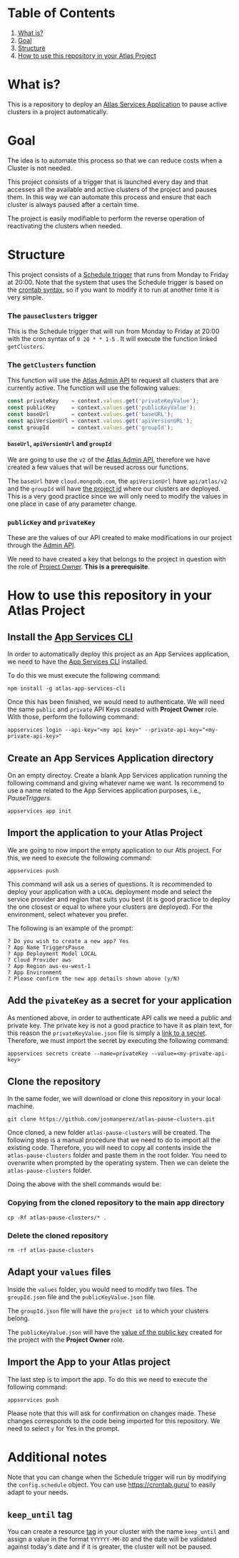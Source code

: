 # Table of Contents
1. [What is?](#what-is)
2. [Goal](#goal)
3. [Structure](#structure)
4. [How to use this repository in your Atlas Project](#how-to-use-this-repository-in-your-atlas-project)

# What is?

This is a repository to deploy an [Atlas Services Application](https://www.mongodb.com/docs/atlas/app-services/) to pause active clusters in a project automatically. 

# Goal

The idea is to automate this process so that we can reduce costs when a Cluster is not needed. 

This project consists of a trigger that is launched every day and that accesses all the available and active clusters of the project and pauses them. In this way we can automate this process and ensure that each cluster is always paused after a certain time.

The project is easily modifiable to perform the reverse operation of reactivating the clusters when needed.

# Structure

This project consists of a [Schedule trigger](https://www.mongodb.com/docs/atlas/app-services/triggers/scheduled-triggers/#scheduled-triggers) that runs from Monday to Friday at 20:00. Note that the system that uses the Schedule trigger is based on the [crontab syntax](https://crontab.guru/), so if you want to modify it to run at another time it is very simple.

### The `pauseClusters` trigger

This is the Schedule trigger that will run from Monday to Friday at 20:00 with the cron syntax of `0 20 * * 1-5` . It will execute the function linked `getClusters`.

### The `getClusters` function

This function will use the [Atlas Admin API](https://www.mongodb.com/docs/atlas/reference/api-resources-spec/v2/) to request all clusters that are currently active. The function will use the following values: 

```js
const privateKey    = context.values.get('privateKeyValue');
const publicKey     = context.values.get('publicKeyValue');
const baseUrl       = context.values.get('baseURL');
const apiVersionUrl = context.values.get('apiVersionURL');
const groupId       = context.values.get('groupId');
```

#### `baseUrl`, `apiVersionUrl` and `groupId`

We are going to use the `v2` of the [Atlas Admin API](https://www.mongodb.com/docs/atlas/reference/api-resources-spec/v2/), therefore we have created a few values that will be reused across our functions. 

The `baseUrl` have `cloud.mongodb.com`, the `apiVersionUrl` have `api/atlas/v2` and the `groupId` will have [the project id](https://www.mongodb.com/docs/atlas/tutorial/manage-project-settings/#manage-project-settings-1) where our clusters are deployed. This is a very good practice since we will only need to modify the values in one place in case of any parameter change.

### `publicKey` and `privateKey`

These are the values of our API created to make modifications in our project through the [Admin API](https://www.mongodb.com/docs/atlas/api/). 

We need to have created a key that belongs to the project in question with the role of [Project Owner](https://www.mongodb.com/docs/atlas/reference/user-roles/#mongodb-authrole-Project-Owner). **This is a prerequisite**. 

# How to use this repository in your Atlas Project

## Install the [App Services CLI](https://www.mongodb.com/docs/atlas/app-services/cli/)

In order to automatically deploy this project as an App Services application, we need to have the [App Services CLI](https://www.mongodb.com/docs/atlas/app-services/cli/) installed. 

To do this we must execute the following command: 

```shell
npm install -g atlas-app-services-cli
```

Once this has been finished, we would need to authenticate. We will need the same `public` and `private` API Keys created with **Project Owner** role. With those, perform the following command: 

```shell
appservices login --api-key="<my api key>" --private-api-key="<my-private-api-key>"
```

## Create an App Services Application directory 

On an empty directoy. Create a blank App Services application running the following command and giving whatever name we want. Is recommend to use a name related to the App Services application purposes, i.e., *PauseTriggers*.

```shell
appservices app init
```

## Import the application to your Atlas Project

We are going to now import the empty application to our Atls project. For this, we need to execute the following command: 

```shell
appservices push
```

This command will ask us a series of questions. It is recommended to deploy your application with a `LOCAL` deployment mode and select the service provider and region that suits you best (it is good practice to deploy the one closest or equal to where your clusters are deployed). For the environment, select whatever you prefer.

The following is an example of the prompt: 

```shell
? Do you wish to create a new app? Yes
? App Name TriggersPause
? App Deployment Model LOCAL
? Cloud Provider aws
? App Region aws-eu-west-1
? App Environment
? Please confirm the new app details shown above (y/N)
```

## Add the `pivateKey` as a secret for your application

As mentioned above, in order to authenticate API calls we need a public and private key. The private key is not a good practice to have it as plain text, for this reason the `privateKeyValue.json` file is simply a [link to a secret](https://www.mongodb.com/docs/atlas/app-services/values-and-secrets/define-and-manage-secrets/#access-a-secret). Therefore, we must import the secret by executing the following command:

```shell
appservices secrets create --name=privateKey --value=<my-private-api-key>
```

## Clone the repository

In the same foder, we will download or clone this repository in your local machine. 

```shell
git clone https://github.com/josmanperez/atlas-pause-clusters.git
```

Once cloned, a new folder `atlas-pause-clusters` will be created. The following step is a manual procedure that we need to do to import all the existing code. Therefore, you will need to copy all contents inside the `atlas-pause-clusters` folder and paste them in the root folder. You need to overwrite when prompted by the operating system. Then we can delete the `atlas-pause-clusters` folder.

Doing the above with the shell commands would be: 

### Copying from the cloned repository to the main app directory

```shell
cp -Rf atlas-pause-clusters/* .
```

### Delete the cloned repository

```shell
rm -rf atlas-pause-clusters
```

## Adapt your `values` files

Inside the `values` folder, you would need to modify two files. The `groupId.json` file and the `publicKeyValue.json` file. 

The `groupId.json` file will have the `project id` to which your clusters belong.

The `publicKeyValue.json` will have the [value of the public key](https://www.mongodb.com/docs/atlas/configure-api-access-project/#view-the-api-keys-in-a-project) created for the project with the **Project Owner** role.

## Import the App to your Atlas project

The last step is to import the app. To do this we need to execute the following command:

```shell
appservices push
```

Please note that this will ask for confirmation on changes made. These changes corresponds to the code being imported for this repository. We need to select `y` for Yes in the prompt.

# Additional notes

Note that you can change when the Schedule trigger will run by modifying the `config.schedule` object. You can use https://crontab.guru/ to easily adapt to your needs.

## `keep_until` tag

You can create a resource [tag](https://www.mongodb.com/docs/atlas/tags/) in your cluster with the name `keep_until` and assign a value in the format `YYYYYY-MM-DD` and the date will be validated against today's date and if it is greater, the cluster will not be paused.